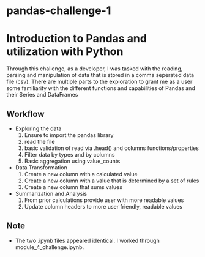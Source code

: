 # pandas-challenge-1

# Introduction to Pandas and utilization with Python

Through this challenge, as a developer, I was tasked with the reading, parsing and manipulation of data that is stored in a comma seperated data file (csv). There are multiple parts to the exploration to grant me as a user some familiarity with the different functions and capabilities of Pandas and their Series and DataFrames

## Workflow

- Exploring the data
    1. Ensure to import the pandas library
    2. read the file
    3. basic validation of read via .head() and columns functions/properties
    4. Filter data by types and by columns
    5. Basic aggregation using value_counts
- Data Transformation
    1. Create a new column with a calculated value
    2. Create a new column with a value that is determined by a set of rules
    3. Create a new column that sums values
- Summarization and Analysis
    1. From prior calculations provide user with more readable values
    2. Update column headers to more user friendly, readable values

## Note
- The two .ipynb files appeared identical. I worked through module_4_challenge.ipynb.